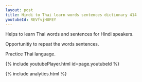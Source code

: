 ```yaml
---
layout: post
title: Hindi to Thai learn words sentences dictionary 414 
youtubeId: REVfvjHUFEY
---
```

 
 
Helps to learn Thai words and sentences for Hindi speakers.

Opportunitiy to repeat the words sentences. 

Practice Thai language. 
 
{% include youtubePlayer.html id=page.youtubeId %}
 
 
{% include analytics.html %}